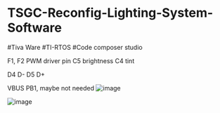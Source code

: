 # TSGC-Reconfig-Lighting-System-Software
#Tiva Ware 
#TI-RTOS
#Code composer studio

F1, F2 PWM driver pin
C5 brightness
C4 tint

D4 D-
D5 D+

VBUS PB1, maybe not needed
![image](https://user-images.githubusercontent.com/103087459/213575732-12649841-42bf-430d-a576-9d046c268807.png)

![image](https://user-images.githubusercontent.com/103087459/213575595-3094836f-04b7-4e7b-bab7-4772b2defe43.png)

